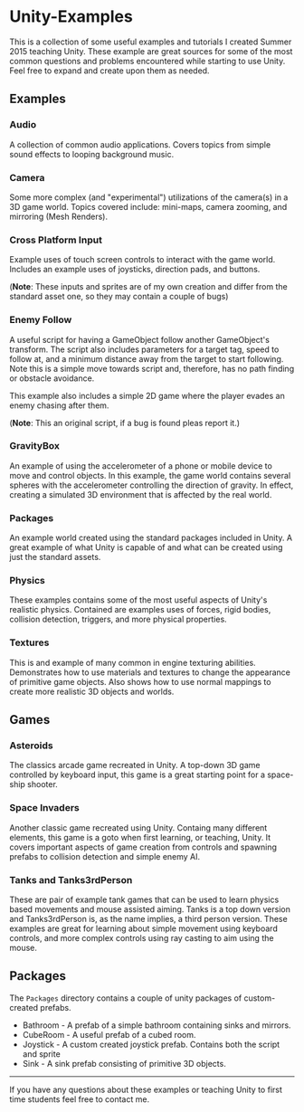 # Unity-Examples

This is a collection of some useful examples and tutorials I created Summer 2015
teaching Unity. These example are great sources for some of the most common 
questions and problems encountered while starting to use Unity. Feel free to 
expand and create upon them as needed.

## Examples

### Audio

A collection of common audio applications. Covers topics from simple sound 
effects to looping background music.

### Camera

Some more complex (and "experimental") utilizations of the camera(s) in a 3D 
game world. Topics covered include: mini-maps, camera zooming, and mirroring 
(Mesh Renders).

### Cross Platform Input

Example uses of touch screen controls to interact with the game world. Includes 
an example uses of joysticks, direction pads, and buttons. 

(**Note**: These inputs and sprites are of my own creation and differ from the 
standard asset one, so they may contain a couple of bugs) 

### Enemy Follow

A useful script for having a GameObject follow another GameObject's transform. 
The script also includes parameters for a target tag, speed to follow at, and a
minimum distance away from the target to start following. Note this is a simple 
move towards script and, therefore, has no path finding or obstacle avoidance.

This example also includes a simple 2D game where the player evades an enemy 
chasing after them.

(**Note**: This an original script, if a bug is found pleas report it.) 

### GravityBox

An example of using the accelerometer of a phone or mobile device to move and 
control objects. In this example, the game world contains several spheres with 
the accelerometer controlling the direction of gravity. In effect, creating a 
simulated 3D environment that is affected by the real world.

### Packages 

An example world created using the standard packages included in Unity. A great 
example of what Unity is capable of and what can be created using just the 
standard assets.

### Physics

These examples contains some of the most useful aspects of Unity's realistic 
physics. Contained are examples uses of forces, rigid bodies, collision 
detection, triggers, and more physical properties. 

### Textures

This is and example of many common in engine texturing abilities. Demonstrates 
how to use materials and textures to change the appearance of primitive game 
objects. Also shows how to use normal mappings to create more realistic 3D 
objects and worlds.

## Games

### Asteroids

The classics arcade game recreated in Unity. A top-down 3D game controlled by 
keyboard input, this game is a great starting point for a space-ship shooter.

### Space Invaders

Another classic game recreated using Unity. Containg many different elements, 
this game is a goto when first learning, or teaching, Unity. It covers important 
aspects of game creation from controls and spawning prefabs to collision 
detection and simple enemy AI.

### Tanks and Tanks3rdPerson

These are pair of example tank games that can be used to learn physics based 
movements and mouse assisted aiming. Tanks is a top down version and 
Tanks3rdPerson is, as the name implies, a third person version. These examples 
are great for learning about simple movement using keyboard controls, and 
more complex controls using ray casting to aim using the mouse.

## Packages

The `Packages` directory contains a couple of unity packages of custom-created 
prefabs.

* Bathroom - A prefab of a simple bathroom containing sinks and mirrors.
* CubeRoom - A useful prefab of a cubed room.
* Joystick - A custom created joystick prefab. Contains both the script and 
sprite
* Sink - A sink prefab consisting of primitive 3D objects.

<hr>

If you have any questions about these examples or teaching Unity to first time 
students feel free to contact me.
